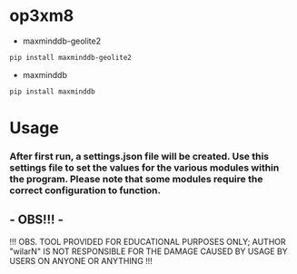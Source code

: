 # op3xm8

* maxminddb-geolite2
```sh
pip install maxminddb-geolite2
```


* maxminddb
```sh
pip install maxminddb
```


# Usage

### After first run, a settings.json file will be created. Use this settings file to set the values for the various modules within the program. Please note that some modules require the correct configuration to function.



## - OBS!!! -
!!! OBS. TOOL PROVIDED FOR EDUCATIONAL PURPOSES ONLY; AUTHOR "wilarN" IS NOT RESPONSIBLE FOR THE DAMAGE CAUSED BY USAGE BY USERS ON ANYONE OR ANYTHING !!!
